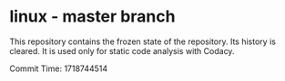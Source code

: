 # linux - master branch

This repository contains the frozen state of the repository.
Its history is cleared. It is used only for static code
analysis with Codacy.

Commit Time: 1718744514